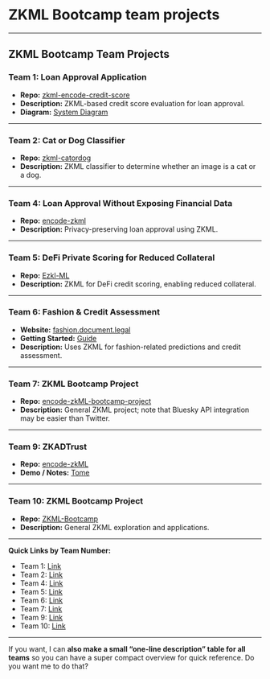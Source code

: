 # ZKML Bootcamp team projects

---

## ZKML Bootcamp Team Projects

### Team 1: Loan Approval Application

* **Repo:** [zkml-encode-credit-score](https://github.com/tenac1337/zkml-encode-credit-score)
* **Description:** ZKML-based credit score evaluation for loan approval.
* **Diagram:** [System Diagram](https://github.com/tenac1337/zkml-encode-credit-score/blob/main/Images/zkml-sys-diagram.png)

---

### Team 2: Cat or Dog Classifier

* **Repo:** [zkml-catordog](https://github.com/cristianchaparroa/zkml-catordog)
* **Description:** ZKML classifier to determine whether an image is a cat or a dog.

---

### Team 4: Loan Approval Without Exposing Financial Data

* **Repo:** [encode-zkml](https://github.com/tboot-0510/encode-zkml/tree/main)
* **Description:** Privacy-preserving loan approval using ZKML.

---

### Team 5: DeFi Private Scoring for Reduced Collateral

* **Repo:** [Ezkl-ML](https://github.com/Loan-ZKML/Ezkl-ML)
* **Description:** ZKML for DeFi credit scoring, enabling reduced collateral.

---

### Team 6: Fashion & Credit Assessment

* **Website:** [fashion.document.legal](https://fashion.document.legal/)
* **Getting Started:** [Guide](https://fashion.document.legal/getting-started/fashion)
* **Description:** Uses ZKML for fashion-related predictions and credit assessment.

---

### Team 7: ZKML Bootcamp Project

* **Repo:** [encode-zkML-bootcamp-project](https://github.com/aka-0x4C3DD/encode-zkML-bootcamp-project)
* **Description:** General ZKML project; note that Bluesky API integration may be easier than Twitter.

---

### Team 9: ZKADTrust

* **Repo:** [encode-zkML](https://github.com/Sahilgill24/encode-zkML)
* **Demo / Notes:** [Tome](https://tome.app/alfred-157/zkadtrust-cm8rhz89o09syn169znd6pxeu)

---

### Team 10: ZKML Bootcamp Project

* **Repo:** [ZKML-Bootcamp](https://github.com/babybear-labs/ZKML-Bootcamp)
* **Description:** General ZKML exploration and applications.

---

**Quick Links by Team Number:**

* Team 1: [Link](https://github.com/tenac1337/zkml-encode-credit-score)
* Team 2: [Link](https://github.com/cristianchaparroa/zkml-catordog)
* Team 4: [Link](https://github.com/tboot-0510/encode-zkm)
* Team 5: [Link](https://github.com/Loan-ZKML/Ezkl-ML)
* Team 6: [Link](https://fashion.document.legal/)
* Team 7: [Link](https://github.com/aka-0x4C3DD/encode-zkML-bootcamp-project)
* Team 9: [Link](https://github.com/Sahilgill24/encode-zkML)
* Team 10: [Link](https://github.com/babybear-labs/ZKML-Bootcamp)

---

If you want, I can **also make a small “one-line description” table for all teams** so you can have a super compact overview for quick reference. Do you want me to do that?
